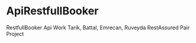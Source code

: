 # ApiRestfullBooker
RestfullBooker Api Work
Tarik, Battal, Emrecan, Ruveyda RestAssured Pair Project
